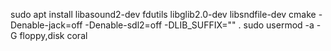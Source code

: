sudo apt install libasound2-dev fdutils libglib2.0-dev libsndfile-dev
cmake -Denable-jack=off -Denable-sdl2=off -DLIB_SUFFIX="" .
sudo usermod -a -G floppy,disk coral
